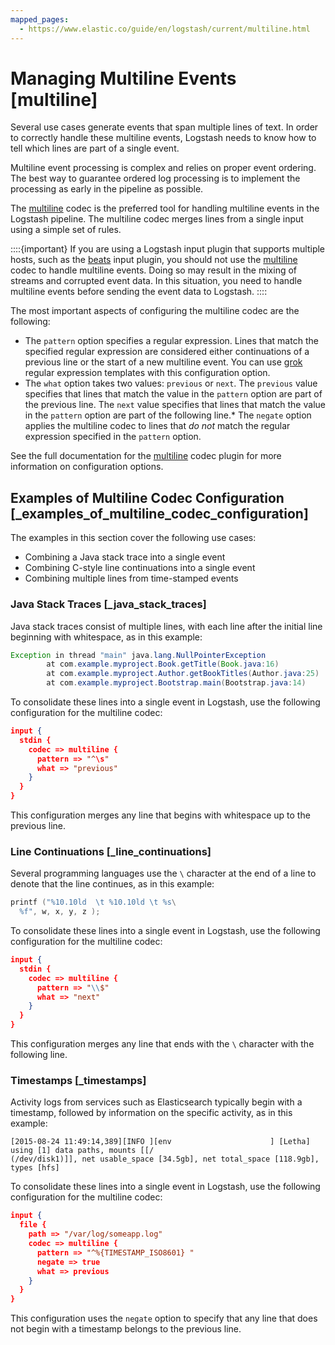 ```yaml
---
mapped_pages:
  - https://www.elastic.co/guide/en/logstash/current/multiline.html
---
```


# Managing Multiline Events [multiline]

Several use cases generate events that span multiple lines of text. In order to correctly handle these multiline events, Logstash needs to know how to tell which lines are part of a single event.

Multiline event processing is complex and relies on proper event ordering. The best way to guarantee ordered log processing is to implement the processing as early in the pipeline as possible.

The [multiline](/reference/plugins-codecs-multiline.md) codec is the preferred tool for handling multiline events in the Logstash pipeline. The multiline codec merges lines from a single input using a simple set of rules.

::::{important}
If you are using a Logstash input plugin that supports multiple hosts, such as the [beats](/logstash-docs-md://lsr/plugins-inputs-beats.md) input plugin, you should not use the [multiline](/logstash-docs-md://lsr/plugins-codecs-multiline.md) codec to handle multiline events. Doing so may result in the mixing of streams and corrupted event data. In this situation, you need to handle multiline events before sending the event data to Logstash.
::::


The most important aspects of configuring the multiline codec are the following:

* The `pattern` option specifies a regular expression. Lines that match the specified regular expression are considered either continuations of a previous line or the start of a new multiline event. You can use [grok](/logstash-docs-md://lsr/plugins-filters-grok.md) regular expression templates with this configuration option.
* The `what` option takes two values: `previous` or `next`. The `previous` value specifies that lines that match the value in the `pattern` option are part of the previous line. The `next` value specifies that lines that match the value in the `pattern` option are part of the following line.* The `negate` option applies the multiline codec to lines that *do not* match the regular expression specified in the `pattern` option.

See the full documentation for the [multiline](/logstash-docs-md://lsr/plugins-codecs-multiline.md) codec plugin for more information on configuration options.

## Examples of Multiline Codec Configuration [_examples_of_multiline_codec_configuration]

The examples in this section cover the following use cases:

* Combining a Java stack trace into a single event
* Combining C-style line continuations into a single event
* Combining multiple lines from time-stamped events

### Java Stack Traces [_java_stack_traces]

Java stack traces consist of multiple lines, with each line after the initial line beginning with whitespace, as in this example:

```java
Exception in thread "main" java.lang.NullPointerException
        at com.example.myproject.Book.getTitle(Book.java:16)
        at com.example.myproject.Author.getBookTitles(Author.java:25)
        at com.example.myproject.Bootstrap.main(Bootstrap.java:14)
```

To consolidate these lines into a single event in Logstash, use the following configuration for the multiline codec:

```json
input {
  stdin {
    codec => multiline {
      pattern => "^\s"
      what => "previous"
    }
  }
}
```

This configuration merges any line that begins with whitespace up to the previous line.


### Line Continuations [_line_continuations]

Several programming languages use the `\` character at the end of a line to denote that the line continues, as in this example:

```c
printf ("%10.10ld  \t %10.10ld \t %s\
  %f", w, x, y, z );
```

To consolidate these lines into a single event in Logstash, use the following configuration for the multiline codec:

```json
input {
  stdin {
    codec => multiline {
      pattern => "\\$"
      what => "next"
    }
  }
}
```

This configuration merges any line that ends with the `\` character with the following line.


### Timestamps [_timestamps]

Activity logs from services such as Elasticsearch typically begin with a timestamp, followed by information on the specific activity, as in this example:

```shell
[2015-08-24 11:49:14,389][INFO ][env                      ] [Letha] using [1] data paths, mounts [[/
(/dev/disk1)]], net usable_space [34.5gb], net total_space [118.9gb], types [hfs]
```

To consolidate these lines into a single event in Logstash, use the following configuration for the multiline codec:

```json
input {
  file {
    path => "/var/log/someapp.log"
    codec => multiline {
      pattern => "^%{TIMESTAMP_ISO8601} "
      negate => true
      what => previous
    }
  }
}
```

This configuration uses the `negate` option to specify that any line that does not begin with a timestamp belongs to the previous line.



